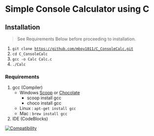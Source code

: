 # Simple Console Calculator using C

## Installation
> See Requirements Below before proceeding to installation.
1. <code>git clone https://github.com/mboy1011/C_ConsoleCalc.git</code>
2. <code>cd C_ConsoleCalc</code>
3. <code>gcc -o Calc Calc.c</code>
4. <code>./Calc</code>


### Requirements
1. gcc (Compiler)
	*	Windows [Scoop](https://scoop.sh) or [Chocolate](https://chocolatey.org/)
		-	scoop install gcc
		-	choco install gcc
	*	Linux : <code>apt-get install gcc</code>
	*	Mac : <code>brew install gcc</code>
2. IDE (CodeBlocks)


[![Compatibility](https://img.shields.io/dub/l/vibe-d.svg)](https://github.com/mboy1011/C_ConsoleCalc.git)


